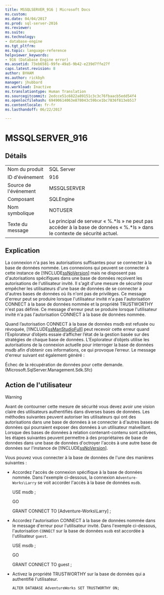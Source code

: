 ```yaml
---
title: MSSQLSERVER_916 | Microsoft Docs
ms.custom: 
ms.date: 04/04/2017
ms.prod: sql-server-2016
ms.reviewer: 
ms.suite: 
ms.technology:
- database-engine
ms.tgt_pltfrm: 
ms.topic: language-reference
helpviewer_keywords:
- 916 (Database Engine error)
ms.assetid: 73eb6581-99fe-49a5-9b42-e239d7ffe27f
caps.latest.revision: 8
author: BYHAM
ms.author: rickbyh
manager: jhubbard
ms.workload: Inactive
ms.translationtype: Human Translation
ms.sourcegitcommit: 2edcce51c6822a89151c3c3c76fbaacb5edd54f4
ms.openlocfilehash: 69490614063e878043c59bce1bc7836f813eb517
ms.contentlocale: fr-fr
ms.lasthandoff: 06/22/2017

---
```

# <a name="mssqlserver916"></a>MSSQLSERVER_916
  
## <a name="details"></a>Détails  
  
|||  
|-|-|  
|Nom du produit|SQL Server|  
|ID d'événement|916|  
|Source de l'événement|MSSQLSERVER|  
|Composant|SQLEngine|  
|Nom symbolique|NOTUSER|  
|Texte du message|Le principal de serveur « %.*ls » ne peut pas accéder à la base de données « %.\*ls » dans le contexte de sécurité actuel.|  
  
## <a name="explanation"></a>Explication  
La connexion n'a pas les autorisations suffisantes pour se connecter à la base de données nommée. Les connexions qui peuvent se connecter à cette instance de [!INCLUDE[ssNoVersion](../../includes/ssnoversion-md.md)] mais ne disposent pas d'autorisations spécifiques dans une base de données reçoivent les autorisations de l'utilisateur invité. Il s'agit d'une mesure de sécurité pour empêcher les utilisateurs d'une base de données de se connecter à d'autres bases de données où ils n'ont pas de privilèges. Ce message d'erreur peut se produire lorsque l'utilisateur invité n'a pas l'autorisation CONNECT à la base de données nommée et la propriété TRUSTWORTHY n'est pas définie. Ce message d'erreur peut se produire lorsque l'utilisateur invité n'a pas l'autorisation CONNECT à la base de données nommée.  
  
Quand l’autorisation CONNECT à la base de données msdb est refusée ou révoquée, [!INCLUDE[ssManStudioFull](../../includes/ssmanstudiofull-md.md)] peut recevoir cette erreur quand l’Explorateur d’objets essaie d’afficher l’état de la gestion basée sur des stratégies de chaque base de données. L’Explorateur d’objets utilise les autorisations de la connexion actuelle pour interroger la base de données msdb afin d’obtenir ces informations, ce qui provoque l’erreur. Le message d'erreur suivant est également généré :  
  
Échec de la récupération de données pour cette demande. (Microsoft.SqlServer.Management.Sdk.Sfc)  
  
## <a name="user-action"></a>Action de l'utilisateur  
  
> [!WARNING]  
> Avant de contourner cette mesure de sécurité vous devez avoir une vision claire des utilisateurs authentifiés dans diverses bases de données. Les méthodes suivantes peuvent autoriser les utilisateurs qui ont des autorisations dans une base de données à se connecter à d'autres bases de données qui pourraient exposer des données à un utilisateur malveillant. Lorsque des bases de données à relation contenant-contenu sont activées, les étapes suivantes peuvent permettre à des propriétaires de base de données dans une base de données d'octroyer l'accès à une autre base de données sur l'instance de [!INCLUDE[ssNoVersion](../../includes/ssnoversion-md.md)].  
  
Vous pouvez vous connecter à la base de données de l'une des manières suivantes :  
  
-   Accordez l'accès de connexion spécifique à la base de données nommée. Dans l'exemple ci-dessous, la connexion `Adventure-Works\Larry` se voit accorder l'accès à la base de données `msdb`.  
  
    USE msdb ;  
  
    GO  
  
    GRANT CONNECT TO [Adventure-Works\Larry] ;  
  
-   Accordez l'autorisation CONNECT à la base de données nommée dans le message d'erreur pour l'utilisateur invité. Dans l'exemple ci-dessous, l'autorisation `CONNECT` sur la base de données `msdb` est accordée à l'utilisateur `guest`.  
  
    USE msdb ;  
  
    GO  
  
    GRANT CONNECT TO guest ;  
  
-   Activez la propriété TRUSTWORTHY sur la base de données qui a authentifié l'utilisateur.  
  
    `ALTER DATABASE AdventureWorks SET TRUSTWORTHY ON;`  
  

